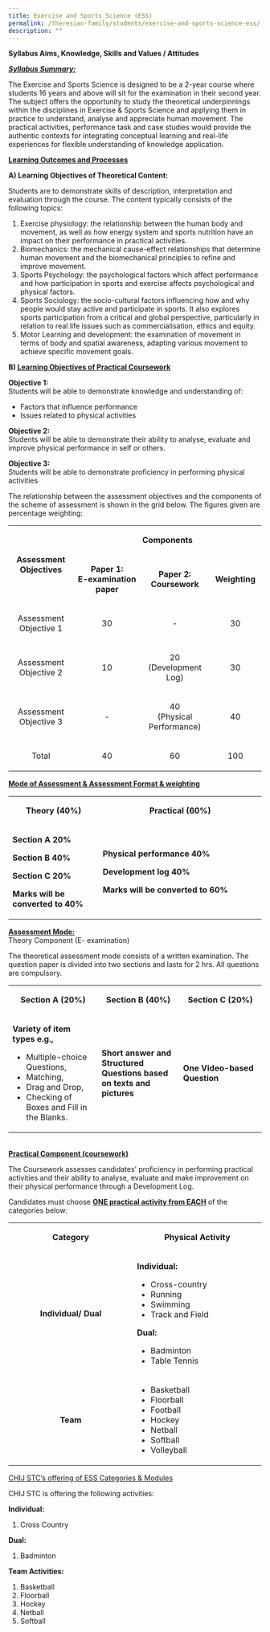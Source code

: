 ```yaml
---
title: Exercise and Sports Science (ESS)
permalink: /theresian-family/students/exercise-and-sports-science-ess/
description: ""
---
```

<p><strong>Syllabus Aims, Knowledge, Skills and Values / Attitudes</strong></p>
<p><strong><em><u>Syllabus Summary:</u></em></strong></p>
<p>The Exercise and Sports Science is designed to be a 2-year course where students 16 years and above will sit for the examination in their second year. The subject offers&nbsp;the opportunity to study the theoretical underpinnings within the disciplines in Exercise &amp; Sports Science and applying them in practice to understand, analyse and appreciate human movement. The practical activities, performance task and case studies would provide the authentic contexts for integrating conceptual learning and real-life experiences for flexible understanding of knowledge application.</p>
<p><strong><u>Learning Outcomes and Processes</u></strong></p>
<p><strong>A)&nbsp;Learning Objectives of Theoretical Content:</strong></p>
<p>Students are to demonstrate skills of description, interpretation and evaluation through the course. The content typically consists of the following topics:</p>
<ol>
<li>Exercise physiology: the relationship between the human body and movement, as well as how energy system and sports nutrition have an impact on their performance in practical activities.</li>
<li>Biomechanics: the mechanical cause-effect relationships that determine human movement and the biomechanical principles to refine and improve movement.</li>
<li>Sports Psychology: the psychological factors which affect performance and how participation in sports and exercise affects psychological and physical factors.</li>
<li>Sports Sociology: the socio-cultural factors influencing how and why people would stay active and participate in sports. It also explores sports participation from a critical and global perspective, particularly in relation to real life issues such as commercialisation, ethics and equity.</li>
<li>Motor Learning and development: the examination of movement in terms of body and spatial awareness, adapting various movement to achieve specific movement goals.</li>
</ol>
<p><strong>B) <u>Learning Objectives of Practical Coursework</u></strong></p>
<p><strong>Objective 1:<br></strong>Students will be able to demonstrate knowledge and understanding of:&nbsp;</p>
<ul>
<li>Factors that influence performance&nbsp;</li>
<li>Issues related to physical activities</li>
</ul>
<p><strong>Objective 2:<br></strong>Students will be able to demonstrate their ability to analyse, evaluate and improve physical performance in self or others.</p>
<p><strong>Objective 3:<br></strong>Students will be able to demonstrate proficiency in performing physical activities</p>
<p>The relationship between the assessment objectives and the components of the scheme of assessment is shown in the grid below. The figures given are percentage weighting:</p>
<table width="0">
<tbody>
<tr>
<td style="text-align: center;" rowspan="2" width="162">
<p><strong>Assessment Objectives</strong></p>
</td>
<td style="text-align: center;" colspan="3" width="461">
<p><strong>Components</strong></p>
</td>
</tr>
<tr>
<td style="text-align: center;" width="184">
<p><strong>Paper 1:</strong><br><strong>E-examination paper</strong></p>
</td>
<td style="text-align: center;" width="163">
<p><strong>Paper 2:</strong><br><strong>Coursework</strong></p>
</td>
<td style="text-align: center;" width="114">
<p><strong>Weighting</strong></p>
</td>
</tr>
<tr>
<td style="text-align: center;" width="162">
<p>Assessment Objective 1</p>
</td>
<td style="text-align: center;" width="184">
<p>30</p>
</td>
<td style="text-align: center;" width="163">
<p>-</p>
</td>
<td style="text-align: center;" width="114">
<p>30</p>
</td>
</tr>
<tr>
<td style="text-align: center;" width="162">
<p>Assessment Objective 2</p>
</td>
<td style="text-align: center;" width="184">
<p>10</p>
</td>
<td style="text-align: center;" width="163">
<p>20<br>(Development Log)</p>
</td>
<td style="text-align: center;" width="114">
<p>30</p>
</td>
</tr>
<tr>
<td style="text-align: center;" width="162">
<p>Assessment Objective 3</p>
</td>
<td style="text-align: center;" width="184">
<p>-</p>
</td>
<td style="text-align: center;" width="163">
<p>40<br>(Physical Performance)</p>
</td>
<td style="text-align: center;" width="114">
<p>40</p>
</td>
</tr>
<tr>
<td style="text-align: center;" width="162">
<p>Total</p>
</td>
<td style="text-align: center;" width="184">
<p>40</p>
</td>
<td style="text-align: center;" width="163">
<p>60</p>
</td>
<td style="text-align: center;" width="114">
<p>100</p>
</td>
</tr>
</tbody>
</table>
<p><strong><u>Mode of Assessment &amp; Assessment Format &amp; weighting</u></strong></p>
<table width="0">
<tbody>
<tr>
<td style="text-align: center;" width="208">
<p><strong>Theory (40%)</strong></p>
</td>
<td style="text-align: center;" width="416">
<p><strong>Practical (60%)</strong></p>
</td>
</tr>
<tr>
<td width="208">
<p><strong>Section A 20%</strong></p>
<p><strong>Section B 40%</strong></p>
<p><strong>Section C 20%</strong></p>
<p><strong>Marks will be converted to 40%</strong></p>
</td>
<td width="416">
<p><strong>Physical performance 40%</strong></p>
<p><strong>Development log 40%</strong></p>
<p><strong>Marks will be converted to 60%</strong></p>
</td>
</tr>
</tbody>
</table>
<p><strong><u>Assessment Mode:<br></u></strong>Theory Component (E- examination)</p>
<p>The theoretical assessment mode consists of a written examination. The question paper is divided into two sections and lasts for 2 hrs. All questions are compulsory.</p>
<table width="0">
<tbody>
<tr>
<td style="text-align: center;" width="208">
<p><strong>Section A (20%)</strong></p>
</td>
<td style="text-align: center;" width="200">
<p><strong>Section B (40%)</strong></p>
</td>
<td style="text-align: center;" width="215">
<p><strong>Section C (20%)</strong></p>
</td>
</tr>
<tr>
<td width="208">
<p><strong>Variety of item types e.g.,</strong></p>
<ul>
<li>Multiple-choice Questions,</li>
<li>Matching,</li>
<li>Drag and Drop,</li>
<li>Checking of Boxes and Fill in the Blanks.</li>
</ul>
</td>
<td width="200">
<p><strong>Short answer and Structured Questions based on texts and pictures</strong></p>
</td>
<td width="215">
<p><strong>One Video-based Question</strong></p>
</td>
</tr>
</tbody>
</table>
<p><strong><br><u>Practical Component (coursework)</u></strong></p>
<p>The Coursework assesses candidates’ proficiency in performing practical activities and their ability to analyse, evaluate and make improvement on their physical performance through a Development Log.</p>
<p>Candidates must choose&nbsp;<strong><u>ONE practical activity from EACH</u></strong>&nbsp;of the categories below:</p>
<table width="0">
<tbody>
<tr>
<td style="text-align: center;" width="303">
<p><strong>Category</strong></p>
</td>
<td style="text-align: center;" width="301">
<p><strong>Physical Activity</strong></p>
</td>
</tr>
<tr>
<td style="text-align: center;" width="303">
<p><strong>Individual/ Dual</strong></p>
</td>
<td width="301">
<p><strong>Individual:</strong></p>
<ul>
<li>Cross-country</li>
<li>Running&nbsp;</li>
<li>Swimming&nbsp;</li>
<li>Track and Field</li>
</ul>
<p><strong>Dual:</strong></p>
<ul>
<li>Badminton&nbsp;</li>
<li>Table Tennis&nbsp;</li>
<!--<li>Tennis</li>-->
</ul>
</td>
</tr>
<tr>
<td style="text-align: center;" width="303">
<p><strong>Team</strong></p>
</td>
<td width="301">
<ul>
<li>Basketball&nbsp;</li>
<li>Floorball&nbsp;</li>
<li>Football&nbsp;</li>
<li>Hockey&nbsp;</li>
<li>Netball&nbsp;</li>
<li>Softball&nbsp;</li>
<li>Volleyball</li>
</ul>
</td>
</tr>
</tbody>
</table>
<p><span style="text-decoration: underline;">CHIJ STC’s offering of ESS Categories &amp; Modules</span></p>
<p>CHIJ STC is offering the following activities:</p>
<p><strong>Individual:</strong></p>
<ol>
<li>Cross Country</li>
</ol>
<p><strong>Dual:</strong></p>
<ol>
<li>Badminton</li>
<!--<li>Tennis</li>-->
</ol>
<p><strong>Team Activities:</strong></p>
<ol>
<li>Basketball</li>
<li>Floorball</li>
<li>Hockey</li>
<li>Netball</li>
<li>Softball</li>
</ol>